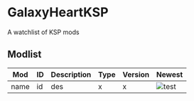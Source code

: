 # GalaxyHeartKSP
A watchlist of KSP mods



## Modlist
| Mod  | ID  | Description | Type | Version | Newest                                                             |
| ---- | --- | ----------- | ---- | ------- | ------------------------------------------------------------------ |
| name | id  | des         | x    | x       | ![test](https://us-central1-minecraft-280820.cloudfunctions.net/function-1?id=21) |
